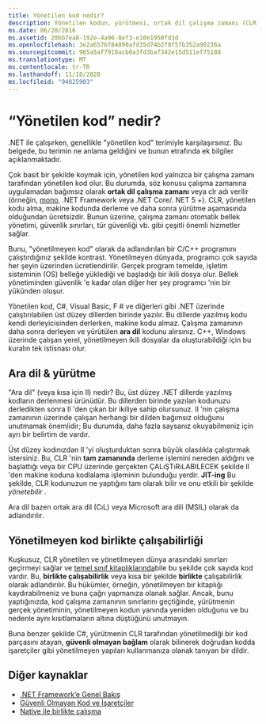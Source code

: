 ```yaml
---
title: Yönetilen kod nedir?
description: Yönetilen kodun, yürütmesi, ortak dil çalışma zamanı (CLR) olan bir çalışma zamanı tarafından yönetilen kod olduğunu öğrenin.
ms.date: 06/20/2016
ms.assetid: 20bb7ea8-192e-4a96-8ef3-e10e1950fd3d
ms.openlocfilehash: 3e2a6576f84890afd35d74b2f0f5fb352a90236a
ms.sourcegitcommit: 965a5af7918acb0a3fd3baf342e15d511ef75188
ms.translationtype: MT
ms.contentlocale: tr-TR
ms.lasthandoff: 11/18/2020
ms.locfileid: "94825903"
---
```

# <a name="what-is-managed-code"></a>“Yönetilen kod” nedir?

.NET ile çalışırken, genellikle "yönetilen kod" terimiyle karşılaşırsınız. Bu belgede, bu terimin ne anlama geldiğini ve bunun etrafında ek bilgiler açıklanmaktadır.

Çok basit bir şekilde koymak için, yönetilen kod yalnızca bir çalışma zamanı tarafından yönetilen kod olur. Bu durumda, söz konusu çalışma zamanına uygulamadan bağımsız olarak **ortak dil çalışma zamanı** veya clr adı verilir (örneğin, [mono](https://www.mono-project.com/), .NET Framework veya .NET Core/. NET 5 +). CLR, yönetilen kodu alma, makine kodunda derleme ve daha sonra yürütme aşamasında olduğundan ücretsizdir. Bunun üzerine, çalışma zamanı otomatik bellek yönetimi, güvenlik sınırları, tür güvenliği vb. gibi çeşitli önemli hizmetler sağlar.

Bunu, "yönetilmeyen kod" olarak da adlandırılan bir C/C++ programını çalıştırdığınız şekilde kontrast. Yönetilmeyen dünyada, programcı çok sayıda her şeyin üzerinden ücretlendirilir. Gerçek program temelde, işletim sisteminin (OS) belleğe yüklediği ve başladığı bir ikili dosya olur. Bellek yönetiminden güvenlik 'e kadar olan diğer her şey programcı 'nin bir yükünden oluşur.

Yönetilen kod, C#, Visual Basic, F # ve diğerleri gibi .NET üzerinde çalıştırılabilen üst düzey dillerden birinde yazılır. Bu dillerde yazılmış kodu kendi derleyicisinden derlerken, makine kodu almaz. Çalışma zamanının daha sonra derleyen ve yürütülen **ara dil** kodunu alırsınız. C++, Windows üzerinde çalışan yerel, yönetilmeyen ikili dosyalar da oluşturabildiği için bu kuralın tek istisnası olur.

## <a name="intermediate-language--execution"></a>Ara dil & yürütme

"Ara dil" (veya kısa için Il) nedir? Bu, üst düzey .NET dillerde yazılmış kodların derlenmesi ürünüdür. Bu dillerden birinde yazılan kodunuzu derledikten sonra Il 'den çıkan bir ikiliye sahip olursunuz. Il 'nin çalışma zamanının üzerinde çalışan herhangi bir dilden bağımsız olduğunu unutmamak önemlidir; Bu durumda, daha fazla saysanız okuyabilmeniz için ayrı bir belirtim de vardır.

Üst düzey kodınızdan Il 'yi oluşturduktan sonra büyük olasılıkla çalıştırmak istersiniz. Bu, CLR 'nin **tam zamanında** derleme işlemini nereden aldığını ve başlattığı veya bir CPU üzerinde gerçekten ÇALıŞTıRıLABILECEK şekilde Il 'den makine koduna kodlalama işleminin bulunduğu yerdir. **JIT-ing** Bu şekilde, CLR kodunuzun ne yaptığını tam olarak bilir ve onu etkili bir şekilde _yönetebilir_ .

Ara dil bazen ortak ara dil (CıL) veya Microsoft ara dili (MSIL) olarak da adlandırılır.

## <a name="unmanaged-code-interoperability"></a>Yönetilmeyen kod birlikte çalışabilirliği

Kuşkusuz, CLR yönetilen ve yönetilmeyen dünya arasındaki sınırları geçirmeyi sağlar ve [temel sınıf kitaplıklarında](framework-libraries.md)bile bu şekilde çok sayıda kod vardır. Bu, **birlikte çalışabilirlik** veya kısa bir şekilde **birlikte** çalışabilirlik olarak adlandırılır. Bu hükümler, örneğin, yönetilmeyen bir kitaplığı kaydırabilmeniz ve buna çağrı yapmanıza olanak sağlar. Ancak, bunu yaptığınızda, kod çalışma zamanının sınırlarını geçtiğinde, yürütmenin gerçek yönetiminin, yönetilmeyen kodun yanında yeniden olduğunu ve bu nedenle aynı kısıtlamaların altına düştüğünü unutmayın.

Buna benzer şekilde C#, yürütmenin CLR tarafından yönetilmediği bir kod parçasını atayan, **güvenli olmayan bağlam** olarak bilinerek doğrudan kodda işaretçiler gibi yönetilmeyen yapıları kullanmanıza olanak tanıyan bir dildir.

## <a name="more-resources"></a>Diğer kaynaklar

* [.NET Framework’e Genel Bakış](../framework/get-started/overview.md)
* [Güvenli Olmayan Kod ve İşaretçiler](../csharp/programming-guide/unsafe-code-pointers/index.md)
* [Native ile birlikte çalışma](./native-interop/index.md)
